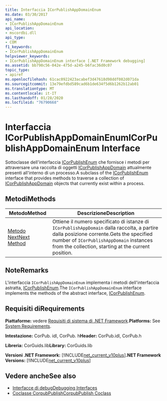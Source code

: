 ```yaml
---
title: Interfaccia ICorPublishAppDomainEnum
ms.date: 03/30/2017
api_name:
- ICorPublishAppDomainEnum
api_location:
- mscordbi.dll
api_type:
- COM
f1_keywords:
- ICorPublishAppDomainEnum
helpviewer_keywords:
- ICorPublishAppDomainEnum interface [.NET Framework debugging]
ms.assetid: bb798c56-042e-475d-a245-b6fac36d0c07
topic_type:
- apiref
ms.openlocfilehash: 61cac0922423acabef3d47618d98ddf082d071da
ms.sourcegitcommit: 13e79efdbd589cad6b1de634f5d6b1262b12ab01
ms.translationtype: MT
ms.contentlocale: it-IT
ms.lasthandoff: 01/28/2020
ms.locfileid: "76790668"
---
```

# <a name="icorpublishappdomainenum-interface"></a><span data-ttu-id="58589-102">Interfaccia ICorPublishAppDomainEnum</span><span class="sxs-lookup"><span data-stu-id="58589-102">ICorPublishAppDomainEnum Interface</span></span>
<span data-ttu-id="58589-103">Sottoclasse dell'interfaccia [ICorPublishEnum](icorpublishenum-interface.md) che fornisce i metodi per attraversare una raccolta di oggetti [ICorPublishAppDomain](icorpublishappdomain-interface.md) attualmente presenti all'interno di un processo.</span><span class="sxs-lookup"><span data-stu-id="58589-103">A subclass of the [ICorPublishEnum](icorpublishenum-interface.md) interface that provides methods to traverse a collection of [ICorPublishAppDomain](icorpublishappdomain-interface.md) objects that currently exist within a process.</span></span>  
  
## <a name="methods"></a><span data-ttu-id="58589-104">Metodi</span><span class="sxs-lookup"><span data-stu-id="58589-104">Methods</span></span>  
  
|<span data-ttu-id="58589-105">Metodo</span><span class="sxs-lookup"><span data-stu-id="58589-105">Method</span></span>|<span data-ttu-id="58589-106">Descrizione</span><span class="sxs-lookup"><span data-stu-id="58589-106">Description</span></span>|  
|------------|-----------------|  
|[<span data-ttu-id="58589-107">Metodo Next</span><span class="sxs-lookup"><span data-stu-id="58589-107">Next Method</span></span>](icorpublishappdomainenum-next-method.md)|<span data-ttu-id="58589-108">Ottiene il numero specificato di istanze di `ICorPublishAppDomain` dalla raccolta, a partire dalla posizione corrente.</span><span class="sxs-lookup"><span data-stu-id="58589-108">Gets the specified number of `ICorPublishAppDomain` instances from the collection, starting at the current position.</span></span>|  
  
## <a name="remarks"></a><span data-ttu-id="58589-109">Note</span><span class="sxs-lookup"><span data-stu-id="58589-109">Remarks</span></span>  
 <span data-ttu-id="58589-110">L'interfaccia `ICorPublishAppDomainEnum` implementa i metodi dell'interfaccia astratta, [ICorPublishEnum](icorpublishenum-interface.md).</span><span class="sxs-lookup"><span data-stu-id="58589-110">The `ICorPublishAppDomainEnum` interface implements the methods of the abstract interface, [ICorPublishEnum](icorpublishenum-interface.md).</span></span>  
  
## <a name="requirements"></a><span data-ttu-id="58589-111">Requisiti di</span><span class="sxs-lookup"><span data-stu-id="58589-111">Requirements</span></span>  
 <span data-ttu-id="58589-112">**Piattaforme:** vedere [Requisiti di sistema di .NET Framework](../../../../docs/framework/get-started/system-requirements.md).</span><span class="sxs-lookup"><span data-stu-id="58589-112">**Platforms:** See [System Requirements](../../../../docs/framework/get-started/system-requirements.md).</span></span>  
  
 <span data-ttu-id="58589-113">**Intestazione:** CorPub. idl, CorPub. h</span><span class="sxs-lookup"><span data-stu-id="58589-113">**Header:** CorPub.idl, CorPub.h</span></span>  
  
 <span data-ttu-id="58589-114">**Libreria:** CorGuids.lib</span><span class="sxs-lookup"><span data-stu-id="58589-114">**Library:** CorGuids.lib</span></span>  
  
 <span data-ttu-id="58589-115">**Versioni .NET Framework:** [!INCLUDE[net_current_v10plus](../../../../includes/net-current-v10plus-md.md)]</span><span class="sxs-lookup"><span data-stu-id="58589-115">**.NET Framework Versions:** [!INCLUDE[net_current_v10plus](../../../../includes/net-current-v10plus-md.md)]</span></span>  
  
## <a name="see-also"></a><span data-ttu-id="58589-116">Vedere anche</span><span class="sxs-lookup"><span data-stu-id="58589-116">See also</span></span>

- [<span data-ttu-id="58589-117">Interfacce di debug</span><span class="sxs-lookup"><span data-stu-id="58589-117">Debugging Interfaces</span></span>](debugging-interfaces.md)
- [<span data-ttu-id="58589-118">Coclasse CorpubPublish</span><span class="sxs-lookup"><span data-stu-id="58589-118">CorpubPublish Coclass</span></span>](corpubpublish-coclass.md)
